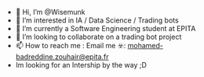 - 👋 Hi, I’m @Wisemunk
- 👀 I’m interested in IA / Data Science / Trading bots
- 🌱 I’m currently a Software Engineering student at EPITA
- 💞️ I’m looking to collaborate on a trading bot project
- 📫 How to reach me : Email me ☣️: mohamed-badreddine.zouhair@epita.fr
- Im looking for an Intership by the way ;D

<!---
Wisemunk/Wisemunk is a ✨ special ✨ repository because its `README.md` (this file) appears on your GitHub profile.
You can click the Preview link to take a look at your changes.
--->
